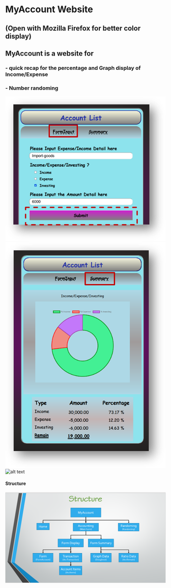 # MyAccount Website
## (Open with Mozilla Firefox for better color display)

## MyAccount is a website for 
###    - quick recap for the percentage and Graph display of Income/Expense
###    - Number randoming

![alt text](https://github.com/Kriss321k/portfolio/blob/main/public/MyAccountForm1.png) 
![alt text](https://github.com/Kriss321k/portfolio/blob/main/public/MyAccountForm3.png)
![alt text](https://github.com/Kriss321k/portfolio/blob/main/public/MyAccountRandoming.png)

#### Structure

![alt text](https://github.com/Kriss321k/portfolio/blob/main/public/MyAccountStructure.PNG)
